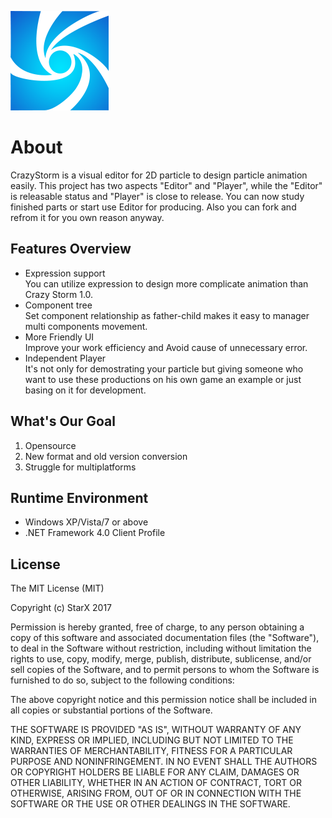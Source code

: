 ![Logo](/logo.png)
# About
CrazyStorm is a visual editor for 2D particle to design particle animation easily.
This project has two aspects "Editor" and "Player", while the "Editor" is releasable status and "Player" is close to release.
You can now study finished parts or start use Editor for producing. Also you can fork and refrom it for you own reason anyway.

## Features Overview
- Expression support  
You can utilize expression to design more complicate animation than Crazy Storm 1.0.
- Component tree  
Set component relationship as father-child makes it easy to manager multi components movement.
- More Friendly UI  
Improve your work efficiency and Avoid cause of unnecessary error.
- Independent Player  
It's not only for demostrating your particle but giving someone who want to use these productions on his own game an example or just basing on it for development. 

## What's Our Goal
1. Opensource
2. New format and old version conversion
3. Struggle for multiplatforms

## Runtime Environment
- Windows XP/Vista/7 or above
- .NET Framework 4.0 Client Profile

## License
The MIT License (MIT)

Copyright (c) StarX 2017

Permission is hereby granted, free of charge, to any person obtaining a copy
of this software and associated documentation files (the "Software"), to deal
in the Software without restriction, including without limitation the rights
to use, copy, modify, merge, publish, distribute, sublicense, and/or sell
copies of the Software, and to permit persons to whom the Software is
furnished to do so, subject to the following conditions:

The above copyright notice and this permission notice shall be included in all
copies or substantial portions of the Software.

THE SOFTWARE IS PROVIDED "AS IS", WITHOUT WARRANTY OF ANY KIND, EXPRESS OR
IMPLIED, INCLUDING BUT NOT LIMITED TO THE WARRANTIES OF MERCHANTABILITY,
FITNESS FOR A PARTICULAR PURPOSE AND NONINFRINGEMENT. IN NO EVENT SHALL THE
AUTHORS OR COPYRIGHT HOLDERS BE LIABLE FOR ANY CLAIM, DAMAGES OR OTHER
LIABILITY, WHETHER IN AN ACTION OF CONTRACT, TORT OR OTHERWISE, ARISING FROM,
OUT OF OR IN CONNECTION WITH THE SOFTWARE OR THE USE OR OTHER DEALINGS IN THE
SOFTWARE.
